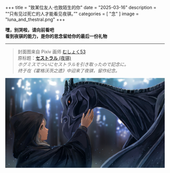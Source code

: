 +++
title = "致某位友人·也致陌生的你"
date = "2025-03-16"
description = "“只有见过死亡的人才能看见夜骐。”"
categories = [
    "念"
]
image = "luna_and_thestral.png"
+++

**嘿，别哭啦，请向前看吧**  
**看到夜骐的能力，是你的思念留给你的最后一份礼物**  

---

> 封面图来自 Pixiv 画师 [むしょく53](https://www.pixiv.net/users/39305766)  
> 原标题：[**セストラル** (夜骐)](https://www.pixiv.net/artworks/106239223)  
> *ホグミスでついにセストラルを引き取ったので記念に。*  
> *终于在《霍格沃茨之遗》中迎来了夜骐，留作纪念。*  

![卢娜与夜骐](luna_and_thestral.png)